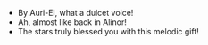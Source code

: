 - By Auri-El, what a dulcet voice!
- Ah, almost like back in Alinor!
- The stars truly blessed you with this melodic gift!
